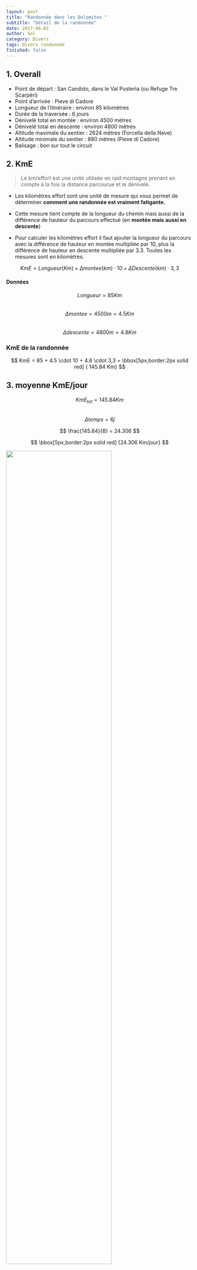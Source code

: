 ```yaml
---
layout: post
title: "Randonnée dans les Dolomites "
subtitle: "Détail de la randonnée"
date: 2017-06-02
author: Sol
category: Divers
tags: Divers randonnée
finished: false
---
```


## 1. Overall

* Point de départ : San Candido, dans le Val Pusterìa (ou Refuge Tre Scarpèri)
* Point d’arrivée : Pieve di Cadore
* Longueur de l’itinéraire : environ 85 kilomètres
* Durée de la traversée : 6 jours
* Dénivelé total en montée : environ 4500 mètres
* Dénivelé total en descente : environ 4800 mètres
* Altitude maximale du sentier : 2624 mètres (Forcella della Neve)
* Altitude minimale du sentier : 880 mètres (Pieve di Cadore)
* Balisage : bon sur tout le circuit

## 2. KmE

> Le km/effort est une unité utilisée en raid montagne prenant en compte à la fois la distance parcourue et le dénivelé. 

* Les kilomètres effort sont une unité de mesure qui vous permet de déterminer **comment une randonnée est vraiment fatigante.**

* Cette mesure tient compte de la longueur du chemin mais aussi de la différence de hauteur du parcours effectué (en **montée mais aussi en descente**)

* Pour calculer les kilomètres effort il faut ajouter la longueur du parcours avec la différence de hauteur en montée multipliée par 10, plus la différence de hauteur en descente multipliée par 3.3. Toutes les mesures sont en kilomètres. 

$$KmE = Longueur(Km) + \Delta montee(km) \cdot 10 + \Delta Descente (km) \cdot 3,3 $$

#### Données

$$ Longueur = 85 Km $$  
$$  \Delta montee = 4500m = 4.5Km $$  
$$  \Delta descente = 4800m = 4.8Km $$  

### KmE de la randonnée

$$ KmE = 85 + 4.5 \cdot 10 + 4.8 \cdot 3,3 =  \bbox[5px,border:2px solid red] { 145.84 Km} $$

## 3. moyenne KmE/jour

$$ KmE_{tot} = 145.84 Km $$  
$$ \Delta temps = 6 j  $$

$$ \frac{145.84}{6} = 24.306 $$  

$$ \bbox[5px,border:2px solid red] {24.306 Km/jour} $$

<img src="/00illustrations/rando/radius.png" float="right" class="image" style="width: 75%">

## 4. Vitesse moyenne

* Estimation de la vitesse moyenne de marche:

|Niveau du randonneur|Vitesse de marche sur le plat|
|:---|---:|
|débutant peu entraîné|1,5 à 2,5 km/h|
|intermédiaire condition physique moyenne|2,5 à 4,0 km/h|
|expérimenté bonne condition physique|> 4,0 km/h|  

En me **surestimant** disons que je suis en condition physique moyenne et débutant. Disons donc $$3km/h$$    
$$ 24.306/3 = \bbox[5px,border:2px solid red] {8.10 h/j} $$ 



paramètres à ajouter hors dénivelé déjà prise en compte:

* type de terrain: rocailleux
* poids du sac à dos: 10Kg
* condition physique (personne la moins entrainée du groupe (Sol): peu entraîné (pas entraîné)
* altitude de la marche: [880, 2624]m $$\Rightarrow \approx 1700m$$ moyenne (2200 plus représentatif?)

> Ne pas négliger la fatigue, vitesse différente après 1h et après 5h de marche.

## 5. altitude

Mountain medicine recognizes three altitude regions that reflect the lowered amount of oxygen in the atmosphere.  
[wikipedia](https://en.wikipedia.org/wiki/Effects_of_high_altitude_on_humans)

* High altitude = 1,500–3,500 metres (4,900–11,500 ft)
* Very high altitude = 3,500–5,500 metres (11,500–18,000 ft)
* Extreme altitude = above 5,500 metres (18,000 ft)

Compliqué de trouver des informations utilisable.

>En randonnée en altitude, vous serez vite confronté à une diminution de la pression en oxygène dans l’air. Elle entraîne alors une difficulté respiratoire, qui s’accroît en cas d’effort physique. Hypoxie, **augmentation du rythme cardiaque**, Mal Aigu des Montagnes (MAM) en sont les conséquences. La CAT sera alors de prendre le temps de s’acclimater à l’altitude et d'**être en bonne condition physique**.

## 6. La haute route des Dolomites

### première source (fr)

[pdf fr](http://www.visages-trekking.com/printpdf/379)  

* Jour 1 - Bressanone - val Campo di Denro - refuge Tre Scarperi Rendez-vous à 14 heures à la gare ferroviaire de Bressanone. Transfert en minibus pour rejoindre le point de départ du circuit situé dans la vallée de Sesten. Une courte remontée du vallon nous amène à l’accueillant refuge Tre Scarperi (1626 m). Au loin se dressent les premiers sommets, prémices d’un voyage au cœur de la verticalité. Temps de marche : 1h00 / M : 200 m. 

* Jour 2 - Innerfedtal  - Tre Cime - option via ferrata - refuge Locatelli Matinée consacrée à la montée au refuge Locatelli (2405 m) dans un univers minéral, sous les célèbres et imposantes montagnes de calcaire des Tre Cime. Nous consacrons l’après-midi à l’exploration et à la découverte, sac léger, de ce site exceptionnel. Au choix, une magniﬁque randonnée autour des Tre Cime ou du Paterno. Au programme, visite des tunnels creusés par les militaires qui contrôlaient la frontière lors de la Seconde Guerre mondiale, très beaux panoramas sur la face nord des Tre Cime... Temps de marche : 3h00 / M : 850 m - D : 100 m / Après-midi : 3h00 de marche. Dénivelée fonction de la randonnée choisie. NB : L'après-midi, depuis le refuge Locatelli possibilité de faire une via-ferrata accompagné par un guide de haute montagne Italien. A souscrire au moment de votre inscription. 

* Jour 3 - Val Rinbon - vallées sauvages de Rientztal et de Landro - Pratopiazza (1991 m) En direction de l’ouest, descente par le val Rinbon, à l’aspect très sauvage, pour rejoindre le val Rientztal et le val de Ladro. Au carrefour des vallées, au cœur de splendides forêts de résineux, une remontée sur les versants est permet de rejoindre le col de Strudelkopfsattell (2200 m), pour
découvrir le vallon suspendu de Pratopiazza et son refuge (1991 m). Un authentique site d’alpage des hautes vallées dolomitiques. Temps de marche : 7h00 / M : 800 m - D : 1200 m. 

* Jour 4 - Refuge de Pratopiazza - Pas de Gaiselleite - refuge de Biella (2327 m) Vous quittez le refuge, traversant une zone agréable d’alpages et de parties boisées. Progressivement, l’ambiance change, le terrain devient plus alpin, vous cheminez sous l’aiguille Croda Rossa (3146 m). Sur la gauche, les imposantes tours de calcaire façonnent un paysage contrasté et puissant. Vous basculez dans un nouveau vallon par le pas de Gaiselleite, passage aérien, mais sans diﬃculté technique (2260 m). Passage à la Casa Cavallo, en direction du dernier col à franchir ce jour, le col de Sora Forno, au pied duquel se trouve le refuge de Biella (2327 m) où vous passez la nuit, au pied de la Croda del Becco (2810 m). Temps de marche : 7h00 / M : 850 m - D : 500 m. 

* Jour 5 - Lac de Fosses - vallon du lac Piccolo au cœur du parc naturel de Fanes Direction le sud pour rejoindre le lac de Fosses et le très beau vallon du lac Piccolo au coeur du parc naturel de Fanes. Splendides pelouses alpines, colorées par une multitude de ﬂeurs. Descente vers le vallon de Scuro, puis remontée au lac de Fodara et au refuge éponyme. Dans un paysage plus ouvert, montée dans le vallon de Fanes du río San Vigilio, jusqu’au refuge de Fanes (ou refuge de Lavarella), pour passer la nuit. Temps de marche : 7h00 /  M : 750 m - D : 1035 m. 

* Jour 6 - Refuge Fanes (2060 m) ou Lavarella - La Villa Stern (1500 m) - refuge Ghardenacia En direction de l’est, vous remontez un petit vallon puis un ressaut pour accéder au pied de l’aiguille de Pizza de Lavarella (3055 m), par le col de la Forcella Medesc. Ambiance alpine au rendez-vous, paysage minéral, au pied de grandes parois. Descente facile jusqu’au bourg de la Villa Stern, caractéristique de la région, remarquable par sa beauté (1468 m). Du village, vous rejoignez le refuge de Ghardenacia (2050 m), en remontant les pentes est, riches en mélèzes. Repas et nuit au refuge. Temps de marche : 7h00 / M et D : 1100 m. 

* Jour 7 - Gardenaccia - Vallon de Langental/lieu-dit Saint-Silvestre - Bressanone Ultime étape de ce périple dans les Dolomites sauvages. Vous partez plein ouest en direction de paso de Ghardenacia (2543 m). Belle traversée jusqu’au refuge Puez. Descente par le vallon de Langental jusqu’au parking de Saint-Silvestre, ﬁn de la randonnée. Transfert jusqu’à Bressanone en milieu de journée. Temps de marche : 5h30 / M : 500 m - D : 985 m.


Les horaires sont donnés à titre indicatif et calculés pour des <span style="color:red">**marcheurs d'un niveau moyen hors pauses et temps pris pour le pique-nique**</span>.   
M : montée   
D : descente.  


Étapes de <span style="color:red">**6h00 en moyenne**</span> Étapes pouvant présenter des dénivelées positives de 700 à 1000 m environ et/ou avec des distances de <span style="color:red">**15 à 18 km**</span>(note perso: hors KmE). Vous portez vos aﬀaires de la journée. Possibilité de passage en altitude. <span style="color:red">**Vous êtes sportif endurant et marchez très régulièrement sur sentiers ou hors sentiers.**</span> Possibilité de passage en altitude. 

> C'est le pdf d'une rando organisée. les consignes mise en rouge sont données sachant que l'organisation déplace leur gros sac et eux se contentent de transporter sur leur dos leur reserve d'eau pour la journée:

_Vos bagages sont transportés par véhicule, vous les retrouvez le soir à chaque hébergement, sauf aux étapes des J2, J4, et J6, où vous devrez ajouter dans votre sac à dos un drap-sac et une trousse de toilette pour passer la nuit. Vos bagages sont transportés les autres soirs à l’hébergement par véhicule._

### Autre source (en)
[dolomitemountains.com](http://www.dolomitemountains.com/en/summer_fall_trips/haute_routes617.htm)  
[pdf en](http://www.dolomitemountains.com/res/pdf/final.pdf)

The Alta Via 4 is a fantastic high altitude trail, traversing the Italian Alps from north to south. Alta Via (Italian), Haute Route (French), Höhenweg (German), or **High Route is the name given to multi-day, hut-to-hut alpine tours**. And in the **Dolomite Mountains**, **the Alta Via** are some of the most breathtaking, <span style="color:red">**challenging**</span>, multi-day trails available in this mountainous wonderland!

On this combined hiking and via ferrata climbing trip, you’ll travel across the Tre Scarpèri, Croda dei Barànci, Cima Grande di Lavaredo, Cristallo, Sorapìss, and Antelao mountains. You’ll traverse this section of the Dolomites from top to bottom, north to south, maintaining medium-high altitude and exploring spectacular angles of these different mountainous groups of the range. And, you can expect to see vistas of up to 80 percent of all the Dolomites!

Truly a hiker's paradise, thousands of trails wind their way between the fantastic pinnacles of the jagged Dolomites, which magically turn from pale gray to gold and pink at dusk. And via ferrata, **literally translated as the iron way or iron path, run throughout the Dolomites, incorporate a system of iron ladders to assist hikers on steep mountainous terrain**. These trails, originally built and used by soldiers during WWI, are an exhilarating way to access spectacular mountain terrain! And the combination of hiking, via ferrata, and cozy mountain huts, are only surpassed by your discovery of incredible vistas that lie around every corner! 

_Highlights_

* Hike and climb through the Dolomites on the famous** Alta Via 4** high route
* Feel the adrenaline rush of climbing via ferrata
* Tackle **some of the most challenging** and rewarding **hiking terrain on earth**
* Enjoy the cozy atmosphere of a different mountain rifugio each night – **the real mountaineer experience**


#### Day by day

6 days of exhilarating hiking and via ferrata climbing on the Alta Via 4 high route through some of the most scenic mountains of the Dolomites.

Day 1 ~ Arrive in San Candido / Innichen, Dolomites
Arrive in San Candido/Innichen (1,175m / 3,855') on your own and check into your 3-star hotel (private transfer available on request). San Candido is a charming market town, with a marketplace that dates back to the 4th century. It is one of five villages in the Val Pusteria, in the eastern valley of South Tyrol (Südtirol / Alto Adige). Together with its hamlets Versciaco, Prato Drava, and Monte San Candido, San Candido is located in the Sesto Dolomites Natural Park at the foot of the Monte Baranci.
D… Hotel in San Candido (3-Star)

Day 2 ~ Tre Cime di Lavaredo
In the morning, meet your UIAGM/IFMGA Professional Mountain Guide for a trip briefing and orientation. From your hotel in San Candido, hike to the Rifugio Tre Scarperi / Dreischuster Hütte (1,617m / 5,305'), situated in the quiet Campo di Dentro Valley. From here you’ll have a beautiful view overlooking the Val Pusteria from where you just hiked! Continue hiking up to Monte Mattina, in the valley of the Rio di San Candido (the San Candido River), and continue toward Alpe delle Fosse and Passo dell'Alpe Mattina (2,446m / 8,025'). Arrive at your rifugio for the night (2,405m / 7,890'). From the rifugio you will have an incredible view of the Tre Cime di Lavardeo, literally “the three peaks of Lavaredo” (also called the Drei Zinnen in German, meaninhg “three merlons”). You’ll also have incredible vistas of other peaks in every direction – Tre Scarperi, Monte Paterno, Croda dei Toni, Marmarole, Cadini di Misurina, Antelao, Monte Cristallo, Monte Piana, and Croda Rossa d'Ampezzo. (~5-6 hours hiking 15.7km / 9.7 miles, 1,303m / 4,275' ascent, 58m / 190' descent. Option to add a via ferrata.) 
B,D… Rifugio 

Day 3 ~ Cadini Mountains
The first part of your hike today follows an old wartime mule track, which circles around to the west of the magnificent Tre Cime via the Col di Mezzo (2,324m / 7,625'), and on to Rifugio Auronzo on the southern slope. From here, your final approach to Rifugio Fonda Savio (2,367m / 7,766') takes you through cables, ladders, rungs, and ledges, and continues in a similar vein to Forcella del Diavolo (2,598m / 8,524') and across the “Ciadin de la Neve” snowfield.  This final stretch from Rifugio Fonda Savio to Rifugio Città di Carpi (2,130m / 6,988’) is extremely interesting: maintaining altitude, the Alta Via 4 follows the Sentiero Bonacossa, an equipped WWI route along the central ridge of the Cadini, which leads you on a path through elegant rock needles. While not an actual via ferrata that you clip in to, a path offers a cable, referred to as a “sentiero di attrezzato,” for you to use as a handrail for your protection. After this full day, arrive at a cozy mountain rifugio (2,110m / 6,922'), your home for tonight.
(~6 hours hiking 8km / 4,9 miles, 1,000m /3,281' ascent, 1,200m / 3,937' descent.)
B,D... Rifugio

Day 4 ~ Misurina
From last night's rifugio, hike past Forcella Maràia (2,101m /6,893'). Enjoy the landscape of Col de Varda and Misurina as you hike, arriving at the town of Misurina in about two hours. Be sure to admire the beautiful Lago di Misruna (Lake Misurna) reflecting the majestic peaks!  Hike along the road to “Bivio Dogana Vecchia,” where you can visit the old customs building. Reach your rifugio for the night (1,928m / 6,325'). A few minutes from the rifugio, just a short hike up a hill, there is also a wonderful turquoise lake to explore.
(~5-6 hours hiking 14,2km / 8,8 miles, 849m / 2,785' ascent, 1,020m / 3,346' descent.)
B,D…. Rifugio

Day 5 ~ Vandelli and Minanzio Peaks
Curving high over Val d’Ansei, the full-blooded Via Ferrata Vandelli (a moderate to diffucult via ferrata) is fitted with ladders, rungs, and cables for an exciting climb to 2,370 meters (7,775'), up over Col del Fuoco via chimneys, ledges, and sheer rock faces.  Shrubby vegetation and grass reappear after your climb in Busa del Banco, then it’s a drop via steep flanks to Bivacco Comici (2,050m / 6,726'). This stage, through the Vandelli and Minazio Parks, allows you to cross from the Sorapiss Valley to the San Vito Valley.

Sentiero Minanzio follows, which means more aided exposed passages, and challenges en route as you head toward the magnificent Forcella Grande (2,255m / 7,398') under the amazing Torre Sabbioni, and down to your rifugio for the night (1,823m / 5,981').
(~7-8 hours hiking 9,3km / 5,7 miles, 1,200m / 3,937' ascent, 1,300m / 4,265' descent.)
B,D… Rifugio

Day 6 ~ Antelao Massif
From this point on, the Alta Via n.4 joins the Alta Via n.5. Over eroding terrain, a clear path cuts across to Forcella Piccola (2,120m / 6,955') to the converted barracks of Rifugio Galassi. In the shadow of the giant pyramidal Antelao (3,264m / 10,709'), the second highest peak in the Dolomites, Alta Via 4/5 proceeds over tiring moraine, and up a rock face to Forcella del Ghiacciaio (2,584m / 8,478'). Through a steep, tricky chimney you will descend to grass and a light woods in Val Antelao. Once you climb Forcella Piria (2,096m / 6,977'), it is easy going past the Croda di San Pietro, and finally on to a comfortable rifugio (1,796m / 5,892') where you will spend tonight.
(~8-9 hours hiking 12km / 7,4 miles, 1,350m / 4,429' ascent, 1,370m / 4,495' descent.)
B,D… Rifugio

Day 7 ~ Forcella Antracisa
Today a jeep track leads you over Forcella Antracisa (1,693m / 5,554'), and follow the gently descending path to Pozzale. En route, you can enjoy the wonderful view of the Centro Cadore to the south. From Pozzale, cover the remaining 1,5 kilometers (0,9 miles) to Pieve di Cadore (880m / 2,887'), either by walking along the road or by Dolomiti Bus (fare not included). Have a private transfer to Cortina d'Ampezzo and check into your 3-star hotel. You will find your luggage at the hotel.
(~3-4 hours hiking 6,3km / 3,9 miles, 80m / 262' ascent, 990m / 3,248' descent.)
B,D… Hotel in Cortina d'Ampezzo (3-Star)

Day 8 ~ Depart
Enjoy one last hearty mountain breakfast and prepare for departure, leaving with incredible memories to last a lifetime.
B…

<!--## 7. Mon avis (Sol)

Je pensais à un trip tranquil avec de la rando et des viaFerata. Je suis totalement inexpérimenté et à tendance sédentaire, tellement qu'initialement les 15km par jour ne m'ont absolument pas fait tilter. En me renseignant un peu, je réalise à quel point je ne suis peu expérimenté pour penser que 15km c'est easy.

J'ai passé une année complète à muscler mon poignet, mes doitgs, mes yeux et mon cerveau. Ma condition physique n'a probablement jamais été aussi faible et je n'ai jamais été aussi agé. Je suis jeune, mais j'ai plus 20 ans non plus. 

Je pensais qu'on allait avoir une **petite** aventure mais que principalement cette expérience allait être ressourçante **ET** reposante. J'ai besoin de me reposer et je ne me sens pas prêt à tackler cette aventure au vue des informations que j'ai trouvé.

J'ai passé une année à me lever fatigué tous les matins. Je ne veux pas passer 6 jours à me lever en ayant mal au jambes et devoir repartir pour une journée complète. **C'est de vacances dont j'ai besoin pas d'un challenge supplémentaire**.

C'est les seul 2 semaines que je peux passer avec Stephanie de toute l'année. Elle a été formidable avec moi cette année et depuis un bon moment on s'est reservé ces deux semaines pour un truc **cool**. Je suis dsl mais malgré que ça semble splendide, je ne pense pas que ça va être un truc cool.

Cette aventure va me couter de l'argent que je n'ai pas et me faire dépenser tout l'argent que je n'ai pas dépensé cette année pour des objets que je risque de ne pas d'utiliser avant un moment.

il faut qu'on se skype pour discuter de tout ça mais je t'invite à lire toutes les informations que j'ai centralisé ici avant. Je ne veux pas que tu tente de me convaincre. Pour toutes les raisons énnoncé ici, je ne suis pas tenté par cette aventure et je te propose de soit faire une version beacoup plus light, soit changer totalement de plan, soit... tanpis, et on se verra à Nivelles.

Désolé d'avoir accepté trop vite, j'étais super occupé (je le suis toujours mais cette histoire de chaussures et de rocaille m'a mis la puce à l'oreille), et je me suis prononcé trop rapidement. -->






####  autres sources:  
[wikipedia](https://fr.wikipedia.org/wiki/Km/effort)  
[montagneticinesi](http://www.montagneticinesi.ch/chilometro_sforzo/?lang=fr)  
[radius tool](https://www.freemaptools.com/radius-around-point.htm)  
[Randonner Malin](https://www.randonner-malin.com/estimer-votre-vitesse-moyenne-de-marche-en-randonnee/)  






